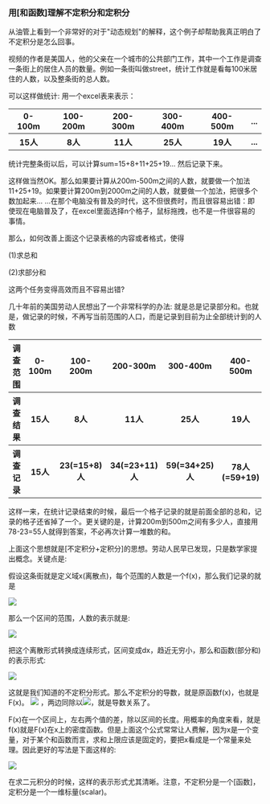 ### 用[和函数]理解不定积分和定积分

从油管上看到一个非常好的对于"动态规划"的解释，这个例子却帮助我真正明白了不定积分是怎么回事。

视频的作者是美国人，他的父亲在一个城市的公共部门工作，其中一个工作是调查一条街上的居住人员的数量。例如一条街叫做street，统计工作就是看每100米居住的人数，以及整条街的总人数。

可以这样做统计: 用一个excel表来表示：

<table>
    <tr>
        <th>0-100m</th>
        <th>100-200m</th>
        <th>200-300m</th>
        <th>300-400m</th>
        <th>400-500m</th>
        <th>...</th>
    </tr>
    <tr>
        <th>15人</th>
        <th>8人</th>
        <th>11人</th>
        <th>25人</th>
        <th>19人</th>
        <th>...</th>
    </tr>
</table>

统计完整条街以后，可以计算sum=15+8+11+25+19... 然后记录下来。

这样做当然OK。那么如果要计算从200m-500m之间的人数，就要做一个加法11+25+19。如果要计算200m到2000m之间的人数，就要做一个加法，把很多个数加起来... ...在那个电脑没有普及的时代，这不但很费时，而且很容易出错：即使现在电脑普及了，在excel里面选择n个格子，鼠标拖拽，也不是一件很容易的事情。

那么，如何改善上面这个记录表格的内容或者格式，使得

(1)求总和

(2)求部分和

这两个任务变得高效而且不容易出错?

几十年前的美国劳动人民想出了一个非常科学的办法: 就是总是记录部分和。也就是，做记录的时候，不再写当前范围的人口，而是记录到目前为止全部统计到的人数

<table>
    <tr>
        <th>调查范围</th>
        <th>0-100m</th>
        <th>100-200m</th>
        <th>200-300m</th>
        <th>300-400m</th>
        <th>400-500m</th>
        <th>...</th>
    </tr>
    <tr>
        <th>调查结果</th>
        <th>15人</th>
        <th>8人</th>
        <th>11人</th>
        <th>25人</th>
        <th>19人</th>
        <th>...</th>
    </tr>
    <tr>
        <th>调查记录</th>
        <th>15人</th>
        <th>23(=15+8)人</th>
        <th>34(=23+11)人</th>
        <th>59(=34+25)人</th>
        <th>78人(=59+19)</th>
        <th>...</th>
    </tr>
</table>

这样一来，在统计记录结束的时候，最后一个格子记录的就是前面全部的总和，记录的格子还省掉了一个。更关键的是，计算200m到500m之间有多少人，直接用78-23=55人就得到答案，不必再次计算一堆数的和。

上面这个思想就是[不定积分+定积分]的思想。劳动人民早已发现，只是数学家提出概念。关键点是:

假设这条街就是定义域x(离散点)，每个范围的人数是一个f(x)，那么我们记录的就是

<img src="https://latex.codecogs.com/gif.latex?%5Cbg_white%20F%28x%29%3D%5Csum_%7B0%7D%5E%7Bn%7D%20f%28x%29">


那么一个区间的范围，人数的表示就是:

<img src="https://latex.codecogs.com/gif.latex?%5Cbg_white%20F%28b%29-F%28a%29%3D%5Csum_%7Ba%7D%5E%7Bb%7D%20f%28x%29">

把这个离散形式转换成连续形式，区间变成dx，趋近无穷小，那么和函数(部分和)的表示形式:

<img src="https://latex.codecogs.com/gif.latex?%5Cbg_white%20%5Cint_%7B0%7D%5E%7Bx%7Df%28x%29dx">

这就是我们知道的不定积分形式。那么不定积分的导数，就是原函数f(x)，也就是F(x)。
<img src="https://latex.codecogs.com/gif.latex?%5Cbg_white%20F%28x&plus;%5CDelta%20x%29-F%28x%29%3Df%28x%29%20*%20%5CDelta%20x">
，两边同除以<img src="https://latex.codecogs.com/gif.latex?%5Cbg_white%20%5CDelta%20x">，就是导数关系了。

F(x)在一个区间上，左右两个值的差，除以区间的长度。用概率的角度来看，就是f(x)就是F(x)在x上的密度函数。但是上面这个公式常常让人费解，因为x是一个变量，对于某个和函数而言，求和上限应该是固定的，要把x看成是一个常量来处理。因此更好的写法是下面这样的:

<img src="https://latex.codecogs.com/gif.latex?%5Cbg_white%20F%28x%29%3D%5Cint_%7B0%7D%5E%7Bx%7Df%28u%29du">

在求二元积分的时候，这样的表示形式尤其清晰。注意，不定积分是一个[函数]，定积分是一个一维标量(scalar)。